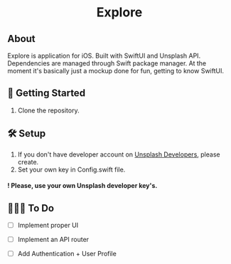 <h1 align="center">Explore</h1>


## About
Explore is application for iOS. Built with SwiftUI and Unsplash API. Dependencies are managed through Swift package manager. 
At the moment it's basically just a mockup done for fun, getting to know SwiftUI.

## 🚀 Getting Started
1. Clone the repository.

## 🛠 Setup

1. If you don't have developer account on [Unsplash Developers](https://unsplash.com/developers), please create.
2. Set your own key in Config.swift file.

#### ! Please, use your own Unsplash developer key's.

## 👨🏻‍💻 To Do
- [ ] Implement proper UI
- [ ] Implement an API router
- [ ] Add Authentication + User Profile

